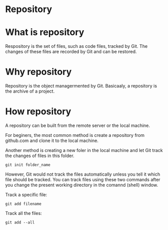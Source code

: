 # Repository

# What is repository
Respository is the set of files, such as code files, tracked by Git. The changes of these files are recorded by Git and can be restored.

# Why repository
Repository is the object managermented by Git. Basicaaly, a repository is the archive of a project.

# How repository
A repository can be built from the remote server or the local machine. 

For beginers, the most common method is create a repository from github.com and clone it to the local machine.  

Another method is creating a new foler in the local machine and let Git track the changes of files in this folder. 

```Git
git init folder_name
```

However, Git would not track the files automatically unless you tell it which file should be tracked. You can track files using these two commands after you change the present working directory in the comannd (shell) window.


Track a specific file:
```Git
git add filename
```

Track all the files:
```Git
git add --all
```